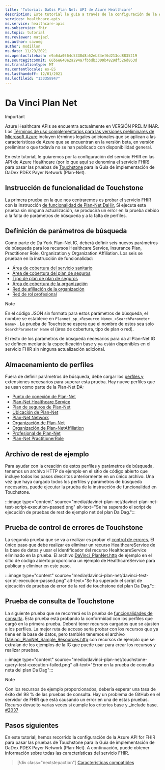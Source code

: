 ```yaml
---
title: 'Tutorial: DaOis Plan Net: API de Azure Healthcare'
description: Este tutorial le guía a través de la configuración de la Azure API for FHIR para pasar pruebas de Touchstone para la Guía de implementación de Da Dag Payer Data Exchange Payer.
services: healthcare-apis
ms.service: healthcare-apis
ms.subservice: fhir
ms.topic: tutorial
ms.reviewer: matjazl
ms.author: cavoeg
author: modillon
ms.date: 11/29/2021
ms.openlocfilehash: e9a6da0564c5338d8a62eb34ef6d213cd8835219
ms.sourcegitcommit: 66b6e640e2a294a7fbbdb3309b4829df526d863d
ms.translationtype: MT
ms.contentlocale: es-ES
ms.lasthandoff: 12/01/2021
ms.locfileid: "133358947"
---
```

# <a name="da-vinci-plan-net"></a>Da Vinci Plan Net

> [!IMPORTANT]
> Azure Healthcare APIs se encuentra actualmente en VERSIÓN PRELIMINAR. Los [Términos de uso complementarios para las versiones preliminares de Microsoft Azure](https://azure.microsoft.com/support/legal/preview-supplemental-terms/) incluyen términos legales adicionales que se aplican a las características de Azure que se encuentran en la versión beta, en versión preliminar o que todavía no se han publicado con disponibilidad general.

En este tutorial, le guiaremos por la configuración del servicio FHIR en las API de Azure Healthcare (por lo que aquí se denomina el servicio FHIR) para pasar las pruebas de [Touchstone](https://touchstone.aegis.net/touchstone/) para la Guía de implementación de DaDex PDEX Payer Network (Plan-Net).

## <a name="touchstone-capability-statement"></a>Instrucción de funcionalidad de Touchstone

La primera prueba en la que nos centraremos es probar el servicio FHIR con la instrucción [de funcionalidad de Plan-Net DaHir.](https://touchstone.aegis.net/touchstone/testdefinitions?selectedTestGrp=/FHIRSandbox/DaVinci/FHIR4-0-1-Test/PDEX/PlanNet/00-Capability&activeOnly=false&contentEntry=TEST_SCRIPTS) Si ejecuta esta prueba sin ninguna actualización, se producirá un error en la prueba debido a la falta de parámetros de búsqueda y a la falta de perfiles.

## <a name="define-search-parameters"></a>Definición de parámetros de búsqueda

Como parte de Da York Plan-Net IG, deberá definir [](how-to-do-custom-search.md) seis nuevos parámetros de búsqueda para los recursos Healthcare Service, Insurance Plan, Practitioner Role, Organization y Organization Affiliation. Los seis se prueban en la instrucción de funcionalidad:

* [Área de cobertura del servicio sanitario](http://hl7.org/fhir/us/davinci-pdex-plan-net/STU1/SearchParameter-healthcareservice-coverage-area.html)
* [Área de cobertura del plan de seguros](http://hl7.org/fhir/us/davinci-pdex-plan-net/STU1/SearchParameter-insuranceplan-coverage-area.html)
* [Tipo de plan de plan de seguros](http://hl7.org/fhir/us/davinci-pdex-plan-net/STU1/SearchParameter-insuranceplan-plan-type.html)
* [Área de cobertura de la organización](http://hl7.org/fhir/us/davinci-pdex-plan-net/STU1/SearchParameter-organization-coverage-area.html)
* [Red de afiliación de la organización](http://hl7.org/fhir/us/davinci-pdex-plan-net/STU1/SearchParameter-organizationaffiliation-network.html)
* [Red de rol profesional](http://hl7.org/fhir/us/davinci-pdex-plan-net/STU1/SearchParameter-practitionerrole-network.html)

> [!NOTE]
> En el código JSON sin formato para estos parámetros de búsqueda, el nombre se establece en `Plannet_sp_<Resource Name>_<SearchParameter Name>` . La prueba de Touchstone espera que el nombre de estos sea solo `SearchParameter Name` el (área de cobertura, tipo de plan o red).

El resto de los parámetros de búsqueda necesarios para da al Plan-Net IG se definen mediante la especificación base y ya están disponibles en el servicio FHIR sin ninguna actualización adicional.

## <a name="store-profiles"></a>Almacenamiento de perfiles

Fuera de definir parámetros de búsqueda, debe cargar los [perfiles y](./validation-against-profiles.md#storing-profiles) extensiones necesarios para superar esta prueba. Hay nueve perfiles que se usan como parte de la Plan-Net DA:

* [Punto de conexión de Plan-Net](http://hl7.org/fhir/us/davinci-pdex-plan-net/STU1/StructureDefinition-plannet-Endpoint.html)
* [Plan-Net Healthcare Service](http://hl7.org/fhir/us/davinci-pdex-plan-net/STU1/StructureDefinition-plannet-HealthcareService.html)
* [Plan de seguros de Plan-Net](http://hl7.org/fhir/us/davinci-pdex-plan-net/STU1/StructureDefinition-plannet-InsurancePlan.html) 
* [Ubicación de Plan-Net](http://hl7.org/fhir/us/davinci-pdex-plan-net/STU1/StructureDefinition-plannet-Location.html)
* [Plan-Net Network](http://hl7.org/fhir/us/davinci-pdex-plan-net/STU1/StructureDefinition-plannet-Network.html)
* [Organización de Plan-Net](http://hl7.org/fhir/us/davinci-pdex-plan-net/STU1/StructureDefinition-plannet-Organization.html)
* [Organización de Plan-NetAffiliation](http://hl7.org/fhir/us/davinci-pdex-plan-net/STU1/StructureDefinition-plannet-OrganizationAffiliation.html)
* [Profesional de Plan-Net](http://hl7.org/fhir/us/davinci-pdex-plan-net/STU1/StructureDefinition-plannet-Practitioner.html)
* [Plan-Net PractitionerRole](http://hl7.org/fhir/us/davinci-pdex-plan-net/STU1/StructureDefinition-plannet-PractitionerRole.html)

## <a name="sample-rest-file"></a>Archivo de rest de ejemplo

Para ayudar con la creación de estos perfiles y parámetros de búsqueda, tenemos un archivo HTTP de ejemplo en el sitio de código abierto que incluye todos los pasos descritos anteriormente en un único archivo. Una vez que haya cargado todos los perfiles y parámetros de búsqueda necesarios, puede ejecutar la prueba de la instrucción de funcionalidad en Touchstone.

:::image type="content" source="media/davinci-plan-net/davinci-plan-net-test-script-execution-passed.png" alt-text="Se ha superado el script de ejecución de pruebas de rest de ejemplo net del plan Da Dag.":::

## <a name="touchstone-error-handling-test"></a>Prueba de control de errores de Touchstone

La segunda prueba que se va a realizar es probar el [control de errores.](https://touchstone.aegis.net/touchstone/testdefinitions?selectedTestGrp=/FHIRSandbox/DaVinci/FHIR4-0-1-Test/PDEX/PlanNet/01-Error-Codes&activeOnly=false&contentEntry=TEST_SCRIPTS) El único paso que debe realizar es eliminar un recurso HealthcareService de la base de datos y usar el identificador del recurso HealthcareService eliminado en la prueba. El archivo [DaVinci_PlanNet.http](https://github.com/microsoft/fhir-server/blob/main/docs/rest/DaVinciPlanNet/DaVinci_PlanNet.http) de ejemplo en el sitio de código abierto proporciona un ejemplo de HealthcareService para publicar y eliminar en este paso.

:::image type="content" source="media/davinci-plan-net/davinci-test-script-execution-passed.png" alt-text="Se ha superado el script de ejecución de pruebas de error de la red de touchstone del plan Da Dag.":::

## <a name="touchstone-query-test"></a>Prueba de consulta de Touchstone

La siguiente prueba que se recorrerá es la prueba de [funcionalidades de consulta](https://touchstone.aegis.net/touchstone/testdefinitions?selectedTestGrp=/FHIRSandbox/DaVinci/FHIR4-0-1-Test/PDEX/PlanNet/03-Query&activeOnly=false&contentEntry=TEST_SCRIPTS). Esta prueba está probando la conformidad con los perfiles que cargó en la primera prueba. Deberá tener recursos cargados que se ajusten a los perfiles. La mejor ruta de acceso sería probar con los recursos que ya tiene en la base de datos, pero también tenemos el archivo [DaVinci_PlanNet_Sample_Resources.http](https://github.com/microsoft/fhir-server/blob/main/docs/rest/DaVinciPlanNet/DaVinci_PlanNet_Sample_Resources.http) con recursos de ejemplo que se extraían de los ejemplos de la IG que puede usar para crear los recursos y realizar pruebas.  

:::image type="content" source="media/davinci-plan-net/touchstone-query-test-execution-failed.png" alt-text="Error en la prueba de consulta neta del plan Da Dag":::

> [!NOTE]
> Con los recursos de ejemplo proporcionados, debería esperar una tasa de éxito del 98 % de las pruebas de consulta.
> Hay un problema de GitHub en el servidor de FHIR que está causando un error en una de estas pruebas.
Recurso devuelto varias veces si cumple los criterios base y _include base. [#2037](https://github.com/microsoft/fhir-server/issues/2037)

## <a name="next-steps"></a>Pasos siguientes

En este tutorial, hemos recorrido la configuración de la Azure API for FHIR para pasar las pruebas de Touchstone para la Guía de implementación de DaDex PDEX Payer Network (Plan-Net). A continuación, puede obtener información sobre todas las características del servicio FHIR.

>[!div class="nextstepaction"]
>[Características compatibles](fhir-features-supported.md)
